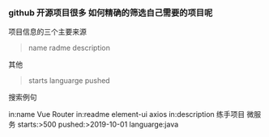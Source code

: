 ### github 开源项目很多 如何精确的筛选自己需要的项目呢

 项目信息的三个主要来源
> name
> radme
> description

其他
> starts
> languarge
> pushed

搜索例句

in:name Vue Router in:readme element-ui axios  in:description 练手项目 微服务 starts:>500  pushed:>2019-10-01 languarge:java


